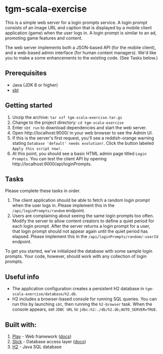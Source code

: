# tgm-scala-exercise

This is a simple web server for a login prompts service. A login prompt consists of an image URL and caption that is displayed by a mobile client application (game) when the user logs in. A login prompt is similar to an ad, promoting game features and content.

The web server implements both a JSON-based API (for the mobile client), and a web-based admin interface (for human content managers). We'd like you to make a some enhancements to the existing code. (See Tasks below.)


## Prerequisites
* Java (JDK 8 or higher)
* [sbt](https://scala-sbt.org)


## Getting started
1. Unzip the archive:  `tar xzf tgm-scala-exercise.tar.gz`
2. Change to the project directory: `cd tgm-scala-exercise`
3. Enter `sbt run` to download dependencies and start the web server.
4. Open http://localhost:9000/ in your web browser to see the Admin UI.
5. If this is the server's first request, you'll see a reddish-orange warning stating `Database 'default' needs evolution!`. Click the button labeled `Apply this script now!`.
6. At this point, you should see a basic HTML admin page titled `Login Prompts`. You can test the client API by opening http://localhost:9000/api/loginPrompts.


## Tasks
Please complete these tasks in order.
1. The client application should be able to fetch a random login prompt when the user logs in. Please implement this in the `/api/loginPrompts/random` endpoint.
2. Users are complaining about seeing the same login prompts too often. Modify the server to allow content creators to define a quiet period for each login prompt. After the server returns a login prompt for a user, that login prompt should not appear again until the quiet period has elapsed. Please implement this in the `/api/loginPrompts/random/:userId` endpoint.

To get you started, we've initialized the database with some sample login prompts. Your code, however, should work with any collection of login prompts.


## Useful info
* The application configuration creates a persistent H2 database in `tgm-scala-exercise/database/h2.db`.
* H2 includes a browser-based console for running SQL queries. You can run this by launching `sbt`, then running the `h2-browser` task. When the console appears, set `JDBC URL` to `jdbc:h2:./db/h2.db;AUTO_SERVER=TRUE`.

## Built with:
1. [Play](https://www.playframework.com/) - Web framework ([docs](https://www.playframework.com/documentation/2.8.x/Home))
2. [Slick](https://scala-slick.org/) - Database access layer ([docs](https://scala-slick.org/doc/3.3.1/))
3. [H2](https://www.h2database.com) - Java SQL database
